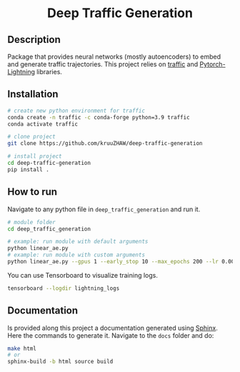 <div align="center">    
 
# Deep Traffic Generation
<!--
[![Paper](http://img.shields.io/badge/paper-arxiv.1001.2234-B31B1B.svg)](https://www.nature.com/articles/nature14539)
[![Conference](http://img.shields.io/badge/NeurIPS-2019-4b44ce.svg)](https://papers.nips.cc/book/advances-in-neural-information-processing-systems-31-2018)
[![Conference](http://img.shields.io/badge/ICLR-2019-4b44ce.svg)](https://papers.nips.cc/book/advances-in-neural-information-processing-systems-31-2018)
[![Conference](http://img.shields.io/badge/AnyConference-year-4b44ce.svg)](https://papers.nips.cc/book/advances-in-neural-information-processing-systems-31-2018)  

ARXIV   
[![Paper](http://img.shields.io/badge/arxiv-math.co:1480.1111-B31B1B.svg)](https://www.nature.com/articles/nature14539)

![CI testing](https://github.com/PyTorchLightning/deep-learning-project-template/workflows/CI%20testing/badge.svg?branch=master&event=push)
-->

<!--  
Conference   
-->   
</div>
 
## Description   

Package that provides neural networks (mostly autoencoders) to embed and generate traffic trajectories. This project relies on [traffic](https://traffic-viz.github.io/) and [Pytorch-Lightning](https://www.pytorchlightning.ai/) libraries.

## Installation

```bash
# create new python environment for traffic
conda create -n traffic -c conda-forge python=3.9 traffic
conda activate traffic

# clone project   
git clone https://github.com/kruuZHAW/deep-traffic-generation

# install project
cd deep-traffic-generation
pip install .
```

## How to run   
 Navigate to any python file in `deep_traffic_generation` and run it.   
 ```bash
# module folder
cd deep_traffic_generation

# example: run module with default arguments
python linear_ae.py
# example: run module with custom arguments
python linear_ae.py --gpus 1 --early_stop 10 --max_epochs 200 --lr 0.001
```

You can use Tensorboard to visualize training logs.

```bash
tensorboard --logdir lightning_logs
```

## Documentation

Is provided along this project a documentation generated using [Sphinx](https://www.sphinx-doc.org). Here the commands to generate it. Navigate to the `docs` folder and do:

```bash
make html
# or
sphinx-build -b html source build
```
